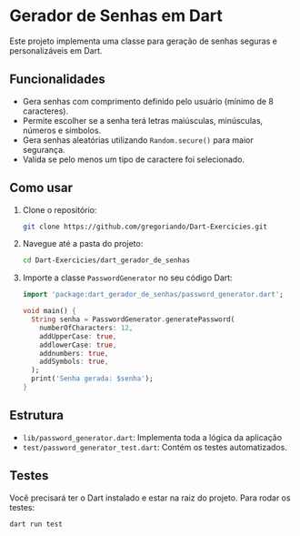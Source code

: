 # Gerador de Senhas em Dart

Este projeto implementa uma classe para geração de senhas seguras e personalizáveis em Dart.

## Funcionalidades

- Gera senhas com comprimento definido pelo usuário (mínimo de 8 caracteres).
- Permite escolher se a senha terá letras maiúsculas, minúsculas, números e símbolos.
- Gera senhas aleatórias utilizando `Random.secure()` para maior segurança.
- Valida se pelo menos um tipo de caractere foi selecionado.

## Como usar

1. Clone o repositório:
    ```sh
    git clone https://github.com/gregoriando/Dart-Exercicies.git
    ```
2. Navegue até a pasta do projeto:
    ```sh
    cd Dart-Exercicies/dart_gerador_de_senhas
    ```
3. Importe a classe `PasswordGenerator` no seu código Dart:
    ```dart
    import 'package:dart_gerador_de_senhas/password_generator.dart';

    void main() {
      String senha = PasswordGenerator.generatePassword(
        numberOfCharacters: 12,
        addUpperCase: true,
        addlowerCase: true,
        addnumbers: true,
        addSymbols: true,
      );
      print('Senha gerada: $senha');
    }
    ```

## Estrutura

- `lib/password_generator.dart`: Implementa toda a lógica da aplicação
- `test/password_generator_test.dart`: Contém os testes automatizados.

## Testes

Você precisará ter o Dart instalado e estar na raiz do projeto.
Para rodar os testes:

```sh
dart run test
```